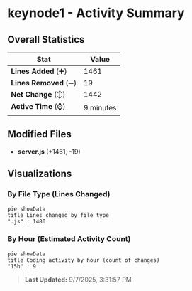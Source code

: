 # keynode1 - Activity Summary 

## Overall Statistics

| Stat                   | Value                                                             |
| ---------------------- | ----------------------------------------------------------------- |
| **Lines Added** (➕)   | 1461                                          |
| **Lines Removed** (➖) | 19                                        |
| **Net Change** (↕)    | 1442                |
| **Active Time** (⌚)   | 9 minutes |


## Modified Files
- **server.js** (+1461, -19)

## Visualizations

### By File Type (Lines Changed)

```mermaid
pie showData
title Lines changed by file type
".js" : 1480
```

### By Hour (Estimated Activity Count)

```mermaid
pie showData
title Coding activity by hour (count of changes)
"15h" : 9
```


> **Last Updated:** 9/7/2025, 3:31:57 PM